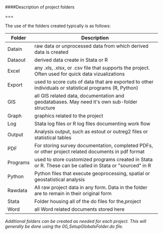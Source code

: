 ####Description of project folders  

===

The use of the folders created typically is as follows:  

| Folder   | Description                                                                                              |
|----------|----------------------------------------------------------------------------------------------------------|
| Datain   | raw data or unprocessed data from which derived data is created                                          |
| Dataout  | derived data create in Stata or R                                                                        |
| Excel    | any .xls, .xlsx, or .csv file that supports the project. Often used for quick data vizualizations       |
| Export   | used to score cuts of data that are exported to other individuals or statistical programs (R, Python)    |
| GIS      | all GIS related data, documentation and geodatabases. May need it's own sub-folder structure            |
| Graph    | graphics related to the project                                                                          |
| Log      | Stata log files or R log files documenting work flow                                                     |
| Output   | Analysis output, such as estout or outreg2 files or statistical tables                                   |
| PDF      | For storing survey documentation, completed PDFs, or other project related documents in pdf format |
| Programs | used to store customized programs created in Stata or R. These can be called in Stata or "sourced" in R  |
| Python   | Python files that execute geoprocessing, spatial or geostatistical analysis                              |
| Rawdata  | All raw project data in any form. Data in the folder are to remain in their original form                |
| Stata    | Folder housing all of the do files for the,project                                                       |
| Word     | all Word related documents stored here                                                                   |  
  
*Additional folders can be created as needed for each project. This will generally be done using the 00_SetupGlobalsFolder.do file.*
